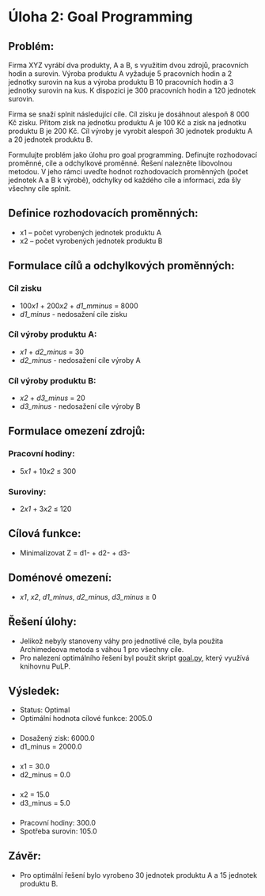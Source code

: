 # Úloha 2: Goal Programming

## Problém:
Firma XYZ vyrábí dva produkty, A a B, s využitím dvou zdrojů, pracovních hodin a surovin.
Výroba produktu A vyžaduje 5 pracovních hodin a 2 jednotky surovin na kus a výroba produktu B
10 pracovních hodin a 3 jednotky surovin na kus. K dispozici je 300 pracovních hodin a 120
jednotek surovin.

Firma se snaží splnit následující cíle. Cíl zisku je dosáhnout alespoň 8 000 Kč zisku. Přitom zisk na
jednotku produktu A je 100 Kč a zisk na jednotku produktu B je 200 Kč. Cíl výroby je vyrobit
alespoň 30 jednotek produktu A a 20 jednotek produktu B.

Formulujte problém jako úlohu pro goal programming. Definujte rozhodovací proměnné, cíle a
odchylkové proměnné. Řešení nalezněte libovolnou metodou. V jeho rámci uveďte hodnot
rozhodovacích proměnných (počet jednotek A a B k výrobě), odchylky od každého cíle a informaci,
zda šly všechny cíle splnit.

## Definice rozhodovacích proměnných:

- x1 – počet vyrobených jednotek produktu A
- x2 – počet vyrobených jednotek produktu B

## Formulace cílů a odchylkových proměnných:

### Cíl zisku
- 100*x1* + 200*x2* + *d1_mminus* = 8000
- *d1_minus* - nedosažení cíle zisku
### Cíl výroby produktu A:
- *x1* + *d2_minus* = 30
- *d2_minus* - nedosažení cíle výroby A
### Cíl výroby produktu B:
- *x2* + *d3_minus* = 20
- *d3_minus* - nedosažení cíle výroby B
## Formulace omezení zdrojů:
### Pracovní hodiny: 
- 5*x1* + 10*x2* ≤ 300
### Suroviny: 
- 2*x1* + 3*x2* ≤ 120
## Cílová funkce:
- Minimalizovat Z = d1- + d2- + d3-
## Doménové omezení:
- *x1*, *x2*, *d1_minus*, *d2_minus*, *d3_minus* ≥ 0

## Řešení úlohy:

- Jelikož nebyly stanoveny váhy pro jednotlivé cíle, byla použita Archimedeova metoda s váhou 1 pro všechny cíle.
- Pro nalezení optimálního řešení byl použit skript [goal.py](/2_goal.py), který využívá knihovnu PuLP.

## Výsledek:

- Status: Optimal
- Optimální hodnota cílové funkce: 2005.0
###
- Dosažený zisk: 6000.0
- d1_minus = 2000.0
###
- x1 = 30.0
- d2_minus = 0.0
###
- x2 = 15.0
- d3_minus = 5.0
###
- Pracovní hodiny: 300.0
- Spotřeba surovin: 105.0

## Závěr:

- Pro optimální řešení bylo vyrobeno 30 jednotek produktu A a 15 jednotek produktu B.